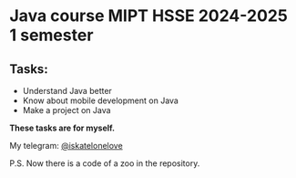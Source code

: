 # Java course MIPT HSSE 2024-2025 1 semester
## Tasks:
- Understand Java better
- Know about mobile development on Java
- Make a project on Java

**These tasks are for myself.**

My telegram: [@iskatelonelove](https://t.me/iskatelonelove)

P.S. Now there is a code of a zoo in the repository.